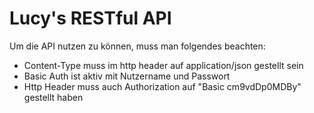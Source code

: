 # Lucy's RESTful API

Um die API nutzen zu können, muss man folgendes beachten:
- Content-Type muss im http header auf application/json gestellt sein
- Basic Auth ist aktiv mit Nutzername und Passwort
- Http Header muss auch Authorization auf "Basic cm9vdDp0MDBy" gestellt haben